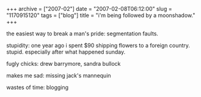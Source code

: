 +++
archive = ["2007-02"]
date = "2007-02-08T06:12:00"
slug = "1170915120"
tags = ["blog"]
title = "i'm being followed by a moonshadow."
+++

the easiest way to break a man's pride: segmentation faults.

stupidity: one year ago i spent $90 shipping flowers to a foreign country.
stupid. especially after what happened sunday.

fugly chicks: drew barrymore, sandra bullock

makes me sad: missing jack's mannequin

wastes of time: blogging

